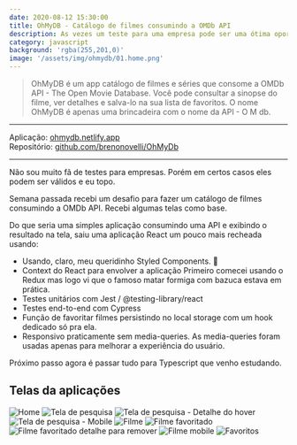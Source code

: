 ```yaml
---
date: 2020-08-12 15:30:00
title: OhMyDB - Catálogo de filmes consumindo a OMDb API
description: As vezes um teste para uma empresa pode ser uma ótima oportunidade de aprender
category: javascript
background: 'rgba(255,201,0)'
image: '/assets/img/ohmydb/01.home.png'
---
```


> OhMyDB é um app catálogo de filmes e séries que consome a OMDb API - The Open Movie Database. Você pode consultar a sinopse do filme, ver detalhes e salva-lo na sua lista de favoritos. O nome OhMyDB é apenas uma brincadeira com o nome da API - O M db.

---

Aplicação: [ohmydb.netlify.app](https://ohmydb.netlify.app/)  
Repositório: [github.com/brenonovelli/OhMyDb](https://github.com/brenonovelli/OhMyDb)

---

Não sou muito fã de testes para empresas. Porém em certos casos eles podem ser válidos e eu topo.

Semana passada recebi um desafio para fazer um catálogo de filmes consumindo a OMDb API. Recebi algumas telas como base.

Do que seria uma simples aplicação consumindo uma API e exibindo o resultado na tela, saiu uma aplicação React um pouco mais recheada usando:

- Usando, claro, meu queridinho Styled Components. 💅
- Context do React para envolver a aplicação
  Primeiro comecei usando o Redux mas logo vi que o famoso matar formiga com bazuca estava em prática.
- Testes unitários com Jest / @testing-library/react
- Testes end-to-end com Cypress
- Função de favoritar filmes persistindo no local storage com um hook dedicado só pra ela.
- Responsivo praticamente sem media-queries. As media-queries foram usadas apenas para melhorar a experiência do usuário.

Próximo passo agora é passar tudo para Typescript que venho estudando.

## Telas da aplicações

![Home](/assets/img/ohmydb/01.home.png)
![Tela de pesquisa](/assets/img/ohmydb/02.search_page.png)
![Tela de pesquisa - Detalhe do hover](/assets/img/ohmydb/02.search_page_hover_item.png)
![Tela de pesquisa - Mobile](/assets/img/ohmydb/02.search_page_mobile.png)
![Filme](/assets/img/ohmydb/03.movie_page.png)
![Filme favoritado ](/assets/img/ohmydb/03.movie_page_fav.png)
![Filme favoritado detalhe para remover](/assets/img/ohmydb/03.movie_page_hover_remove_fav.png)
![Filme mobile](/assets/img/ohmydb/03.movie_page_mobile.png)
![Favoritos](/assets/img/ohmydb/04.favourite_page.png)
